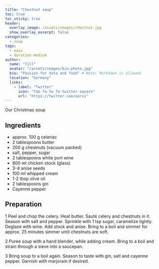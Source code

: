 ```yaml
---
title: "Chestnut soup"
toc: true
toc_sticky: true
header:
  overlay_image: /assets/images/chestnut.jpg
  show_overlay_excerpt: false
categories:
  - soup
tags:
  - easy
  - duration-medium
author:
  name: "Till"
  avatar: "/assets/images/bio-photo.jpg"
  bio: "Passion for data and food" # Note: Markdown is allowed
  location: "Germany"
  links:
    - label: "Twitter"
      icon: "fab fa-fw fa-twitter-square"
      url: "https://twitter.com/oarsi"
---
```


Our Christmas soup

## Ingredients
* approx. 100 g celeriac
* 2 tablespoons butter
* 200 g chestnuts (vacuum packed)
* salt, pepper, sugar
* 2 tablespoons white port wine
* 800 ml chicken stock (glass)
* 3-4 anise seeds
* 100 ml whipped cream
* 1-2 tbsp olive oil
* 2 tablespoons gin
* Cayenne pepper

## Preparation
1
Peel and chop the celery. Heat butter. Sauté celery and chestnuts in it. Season with salt and pepper. Sprinkle with 1 tsp sugar, caramelize lightly. Deglaze with wine. Add stock and anise. Bring to a boil and simmer for approx. 25 minutes simmer until chestnuts are soft.

2
Puree soup with a hand blender, while adding cream. Bring to a boil and strain through a sieve into a saucepan.

3
Bring soup to a boil again. Season to taste with gin, salt and cayenne pepper. Garnish with marjoram if desired.
